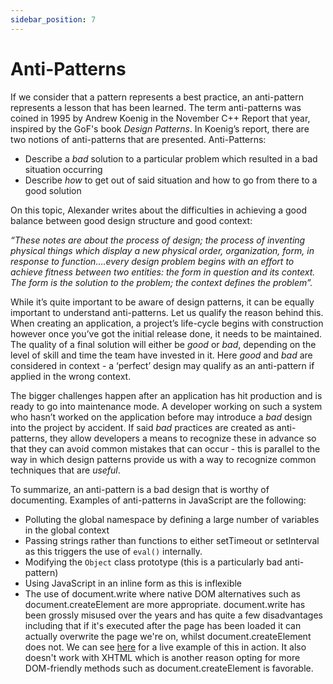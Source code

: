 ```yaml
---
sidebar_position: 7
---
```


# Anti-Patterns

If we consider that a pattern represents a best practice, an anti-pattern represents a lesson that has been learned. The term anti-patterns was coined in 1995 by Andrew Koenig in the November C++ Report that year, inspired by the GoF's book _Design Patterns_. In Koenig’s report, there are two notions of anti-patterns that are presented. Anti-Patterns:

- Describe a _bad_ solution to a particular problem which resulted in a bad situation occurring
- Describe _how_ to get out of said situation and how to go from there to a good solution

On this topic, Alexander writes about the difficulties in achieving a good balance between good design structure and good context:

_“These notes are about the process of design; the process of inventing physical things which display a new physical order, organization, form, in response to function.…every design problem begins with an effort to achieve fitness between two entities: the form in question and its context. The form is the solution to the problem; the context defines the problem”._

While it’s quite important to be aware of design patterns, it can be equally important to understand anti-patterns. Let us qualify the reason behind this. When creating an application, a project’s life-cycle begins with construction however once you’ve got the initial release done, it needs to be maintained. The quality of a final solution will either be _good_ or _bad_, depending on the level of skill and time the team have invested in it. Here _good_ and _bad_ are considered in context - a ‘perfect’ design may qualify as an anti-pattern if applied in the wrong context.

The bigger challenges happen after an application has hit production and is ready to go into maintenance mode. A developer working on such a system who hasn’t worked on the application before may introduce a _bad_ design into the project by accident. If said _bad_ practices are created as anti-patterns, they allow developers a means to recognize these in advance so that they can avoid common mistakes that can occur - this is parallel to the way in which design patterns provide us with a way to recognize common techniques that are _useful_.

To summarize, an anti-pattern is a bad design that is worthy of documenting. Examples of anti-patterns in JavaScript are the following:

- Polluting the global namespace by defining a large number of variables in the global context
- Passing strings rather than functions to either setTimeout or setInterval as this triggers the use of `eval()` internally.
- Modifying the `Object` class prototype (this is a particularly bad anti-pattern)
- Using JavaScript in an inline form as this is inflexible
- The use of document.write where native DOM alternatives such as document.createElement are more appropriate. document.write has been grossly misused over the years and has quite a few disadvantages including that if it's executed after the page has been loaded it can actually overwrite the page we're on, whilst document.createElement does not. We can see [here](https://jsfiddle.net/addyosmani/6T9vX/) for a live example of this in action. It also doesn't work with XHTML which is another reason opting for more DOM-friendly methods such as document.createElement is favorable.

